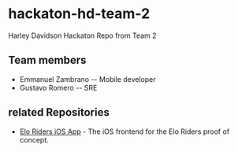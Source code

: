 # hackaton-hd-team-2
Harley Davidson Hackaton Repo from Team 2 

## Team members
- Emmanuel Zambrano -- Mobile developer
- Gustavo Romero -- SRE

## related Repositories
- [Elo Riders iOS App](https://github.com/EmmaWize/elo-riders-iOSApp) - The iOS frontend for the Elo Riders proof of concept.
